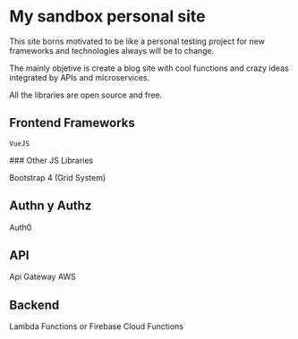 # My sandbox personal site

This site borns motivated to be like a personal testing project for new frameworks and technologies always will be to change.

The mainly objetive is create a blog site with cool functions and crazy ideas integrated by APIs and microservices.

All the libraries are open source and free.

## Frontend Frameworks

    VueJS

### Other JS Libraries

Bootstrap 4 (Grid System)

## Authn y Authz

Auth0

## API

Api Gateway AWS 

## Backend

Lambda Functions or Firebase Cloud Functions

